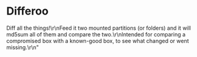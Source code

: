 # Differoo
Diff all the things!\r\nFeed it two mounted partitions (or folders) and it will md5sum all of them and compare the two.\r\nIntended for comparing a compromised box with a known-good box, to see what changed or went missing.\r\n"
